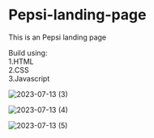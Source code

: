 # Pepsi-landing-page

This is an Pepsi landing page

Build using: <br>
1.HTML <br>
2.CSS <br>
3.Javascript <br>

![2023-07-13 (3)](https://github.com/ravi-singh-100/Pepsi-landing-page/assets/84458346/c2856735-75b9-4ca5-9c6b-509df4619206)


![2023-07-13 (4)](https://github.com/ravi-singh-100/Pepsi-landing-page/assets/84458346/76c87ebd-43be-4e65-a63a-1eead6709a99)


![2023-07-13 (5)](https://github.com/ravi-singh-100/Pepsi-landing-page/assets/84458346/e0438b0f-4984-4a50-a40e-3ea41f59bf37)




